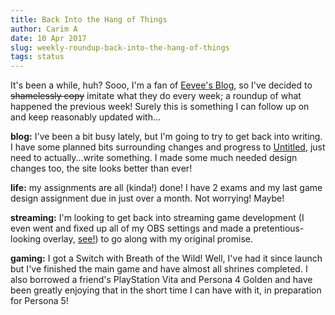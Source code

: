 ```yaml
---
title: Back Into the Hang of Things
author: Carim A
date: 10 Apr 2017
slug: weekly-roundup-back-into-the-hang-of-things
tags: status
---
```

It's been a while, huh? Sooo, I'm a fan of [Eevee's Blog](https://eev.ee/), so I've decided to ~~shamelessly copy~~ imitate what they do every week; a roundup of what happened the previous week! Surely this is something I can follow up on and keep reasonably updated with...

**blog:** I've been a bit busy lately, but I'm going to try to get back into writing. I have some planned bits surrounding changes and progress to [Untitled](http://glaciate.net/blog/post/game-assignment-elevator-pitch/), just need to actually...write something. I made some much needed design changes too, the site looks better than ever!

**life:** my assignments are all (kinda!) done! I have 2 exams and my last game design assignment due in just over a month. Not worrying! Maybe!

**streaming:** I'm looking to get back into streaming game development (I even went and fixed up all of my OBS settings and made a pretentious-looking overlay, [see!](overlay.png)) to go along with my original promise.

**gaming:** I got a Switch with Breath of the Wild! Well, I've had it since launch but I've finished the main game and have almost all shrines completed. I also borrowed a friend's PlayStation Vita and Persona 4 Golden and have been greatly enjoying that in the short time I can have with it, in preparation for Persona 5!
